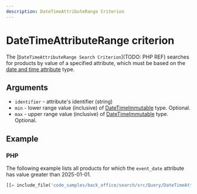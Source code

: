 ```yaml
---
description: DateTimeAttributeRange Criterion
---
```


# DateTimeAttributeRange criterion

The [`DateTimeAttributeRange Search Criterion`](TODO: PHP REF) searches for products by value of a specified attribute, which must be based on the [date and time attribute](date_and_time.md) type.

## Arguments

- `identifier` - attribute's identifier (string)
- `min` - lower range value (inclusive) of [DateTimeImmutable](https://www.php.net/manual/en/class.datetimeimmutable.php) type. Optional.
- `max` - upper range value (inclusive) of [DateTimeImmutable](https://www.php.net/manual/en/class.datetimeimmutable.php) type. Optional.

## Example

### PHP

The following example lists all products for which the `event_date` attribute has value greater than 2025-01-01.


``` php
[[= include_file('code_samples/back_office/search/src/Query/DateTimeAttributeRangeQuery.php') =]]
```
